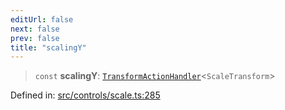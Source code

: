 ```yaml
---
editUrl: false
next: false
prev: false
title: "scalingY"
---
```


> `const` **scalingY**: [`TransformActionHandler`](/api/type-aliases/transformactionhandler/)\<`ScaleTransform`\>

Defined in: [src/controls/scale.ts:285](https://github.com/fabricjs/fabric.js/blob/8206f10a405480a7ba988ff6cfdde6412c1f13f8/src/controls/scale.ts#L285)
